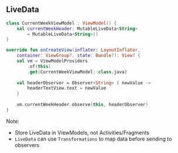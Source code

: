 ## LiveData

```kotlin
class CurrentWeekViewModel : ViewModel() {
    val currentWeekHeader: MutableLiveData<String>
        = MutableLiveData<String>()
}
```

```kotlin
override fun onCreateView(inflater: LayoutInflater,
    container: ViewGroup?, state: Bundle?): View? {        
    val vm = ViewModelProviders
        .of(this)
        .get(CurrentWeekViewModel::class.java)
    
    val headerObserver = Observer<String> { newValue ->
        headerTextView.text = newValue
    }
        
    vm.currentWeekHeader.observe(this, headerObserver)
}
```

Note:
+ Store LiveData in ViewModels, not Activities/Fragments
+ `LiveData` can use `Transformations` to map data before sending to observers